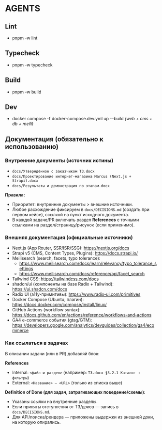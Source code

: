# AGENTS
## Lint
- pnpm -w lint
## Typecheck
- pnpm -w typecheck
## Build
- pnpm -w build
## Dev
- docker compose -f docker-compose.dev.yml up --build *(web + cms + db + meili)*

## Документация (обязательно к использованию)

### Внутренние документы (источник истины)
- `docs/Утверждённое с заказчиком ТЗ.docx`
- `docs/Проектирование интернет-магазина Marcus (Next.js + Strapi).docx`
- `docs/Результаты и демонстрация по этапам.docx`

**Правила:**
- Приоритет: внутренние документы > внешние источники.
- Любое расхождение фиксируем в `docs/DECISIONS.md` (создать при первом кейсе), ссылкой на пункт исходного документа.
- В каждой задаче/PR включать раздел **References** с точными ссылками на раздел/страницу/рисунок (если применимо).

### Внешняя документация (официальные источники)
- Next.js (App Router, SSR/ISR/SSG): https://nextjs.org/docs
- Strapi v5 (CMS, Content Types, Plugins): https://docs.strapi.io/
- Meilisearch (search, facets, typo tolerance):
  - https://www.meilisearch.com/docs/learn/relevancy/typo_tolerance_settings
  - https://www.meilisearch.com/docs/reference/api/facet_search
- Tailwind CSS: https://tailwindcss.com/docs
- shadcn/ui (компоненты на базе Radix + Tailwind): https://ui.shadcn.com/docs
- Radix UI (a11y-примитивы): https://www.radix-ui.com/primitives
- Docker Compose (Ubuntu, плагин): https://docs.docker.com/compose/install/linux/
- GitHub Actions (workflow syntax): https://docs.github.com/en/actions/reference/workflows-and-actions
- GA4 e-commerce события (gtag/GTM): https://developers.google.com/analytics/devguides/collection/ga4/ecommerce

### Как ссылаться в задачах
В описании задачи (или в PR) добавляй блок:

**References**
- Internal: `<файл и раздел>` (например: `ТЗ.docx §3.2.1 Каталог → фильтры`)
- External: `<Название> — <URL>` (только из списка выше)

**Definition of Done (для задач, затрагивающих поведение/схемы):**
- Указаны ссылки на внутренние разделы.
- Если приняты отступления от ТЗ/доков — запись в `docs/DECISIONS.md`.
- Для API/поиска/рендера — приложены выдержки из внешней доки, на которую опирались.
